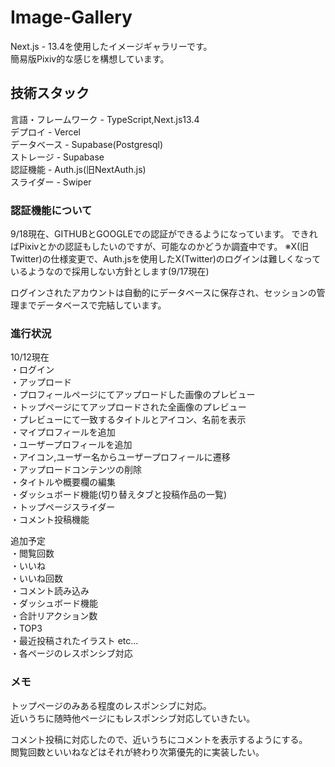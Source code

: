 # Image-Gallery  
Next.js - 13.4を使用したイメージギャラリーです。  
簡易版Pixiv的な感じを構想しています。  

## 技術スタック  
言語・フレームワーク - TypeScript,Next.js13.4  
デプロイ - Vercel  
データベース - Supabase(Postgresql)  
ストレージ - Supabase  
認証機能 - Auth.js(旧NextAuth.js)  
スライダー - Swiper  

### 認証機能について  
9/18現在、GITHUBとGOOGLEでの認証ができるようになっています。
できればPixivとかの認証もしたいのですが、可能なのかどうか調査中です。
※X(旧Twitter)の仕様変更で、Auth.jsを使用したX(Twitter)のログインは難しくなっているようなので採用しない方針とします(9/17現在)  

ログインされたアカウントは自動的にデータベースに保存され、セッションの管理までデータベースで完結しています。 

### 進行状況  
10/12現在  
・ログイン  
・アップロード  
・プロフィールページにてアップロードした画像のプレビュー  
・トップページにてアップロードされた全画像のプレビュー  
・プレビューにて一致するタイトルとアイコン、名前を表示  
・マイプロフィールを追加  
・ユーザープロフィールを追加  
・アイコン,ユーザー名からユーザープロフィールに遷移  
・アップロードコンテンツの削除   
・タイトルや概要欄の編集  
・ダッシュボード機能(切り替えタブと投稿作品の一覧)  
・トップページスライダー  
・コメント投稿機能  

追加予定  
・閲覧回数  
・いいね  
・いいね回数    
・コメント読み込み  
・ダッシュボード機能  
 ・合計リアクション数  
 ・TOP3  
 ・最近投稿されたイラスト etc...  
 ・各ページのレスポンシブ対応

### メモ  
トップページのみある程度のレスポンシブに対応。  
近いうちに随時他ページにもレスポンシブ対応していきたい。  

コメント投稿に対応したので、近いうちにコメントを表示するようにする。  
閲覧回数といいねなどはそれが終わり次第優先的に実装したい。  